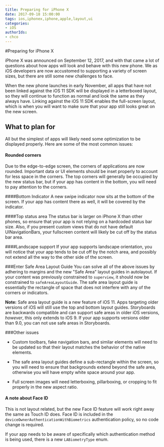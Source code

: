 ```yaml
---
title: Preparing for iPhone X 
date: 2017-09-18 15:00:00
tags: ios,iphonex,iphone,apple,layout,ui
categories:
- iOS
authorIds:
- chco
---
```



#Preparing for iPhone X

iPhone X was announced on September 12, 2017, and with that came a lot of questions about how apps will look and behave with this new phone. We as iOS developers are now accustomed to supporting a variety of screen sizes, but there are still some new challenges to face. 

When the new phone launches in early November, all apps that have not been linked against the iOS 11 SDK will be displayed in a letterboxed layout, so they will continue to function as normal and look the same as they always have. Linking against the iOS 11 SDK enables the full-screen layout, which is when you will want to make sure that your app still looks great on the new screen. 


## What to plan for

All but the simplest of apps will likely need some optimization to be displayed properly. Here are some of the most common issues:

#### Rounded corners
Due to the edge-to-edge screen, the corners of applications are now rounded. Important data or UI elements should be inset properly to account for less space in the corners. The top corners will generally be occupied by the new status bar, but if your app has content in the bottom, you will need to pay attention to the corners. 

####Bottom Indicator
A new swipe indicator now sits at the bottom of the screen. If your app has content there as well, it will be covered by the indicator. 

####Top status area
The status bar is larger on iPhone X than other phones, so ensure that your app is not relying on a hardcoded status bar size. Also, if you present custom views that do not have default UINavigationBars, your fullscreen content will likely be cut off by the status bar area. 

####Landscape support
If your app supports landscape orientation, you will notice that your app tends to be cut off by the notch area, and possibly not extend all the way to the other side of the screen. 

###Enter Safe Area Layout Guide
You can solve all of the above issues by adhering to margins and the new "Safe Area" layout guides in autolayout. If your content was previously constrained to `superview`, it should now be constrained to `safeAreaLayoutGuide`. The safe area layout guide is essentially the rectangle of space that does not interfere with any of the corners or indicators. 

**Note:** Safe area layout guide is a new feature of iOS 11. Apps targeting older versions of iOS will still use the top and bottom layout guides. Storyboards are backwards compatible and can support safe areas in older iOS versions, *however*, this only extends to iOS 9. If your app supports versions older than 9.0, you can not use safe areas in Storyboards. 


###Other issues

- Custom toolbars, fake navigation bars, and similar elements will need to be updated so that their layout matches the behavior of the native elements.

- The safe area layout guides define a sub-rectangle within the screen, so you will need to ensure that backgrounds extend beyond the safe area, otherwise you will have empty white space around your app. 

- Full screen images will need letterboxing, pillarboxing, or cropping to fit properly in the new aspect ratio. 

#### A note about Face ID
This is not layout related, but the new Face ID feature will work right away the same as Touch ID does. Face ID is included in the `deviceOwnerAuthenticationWithBiometrics` authentication policy, so no code change is required. 

If your app needs to be aware of specifically which authentication method is being used, there is a new `LABiometryType` enum. 